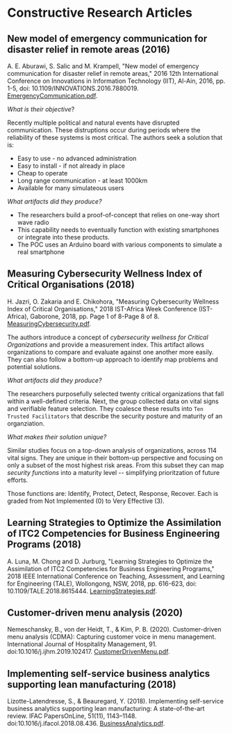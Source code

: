 # Constructive Research Articles

## New model of emergency communication for disaster relief in remote areas (2016)

A. E. Aburawi, S. Salic and M. Krampell, "New model of emergency communication for disaster relief in remote areas," 2016 12th International Conference on Innovations in Information Technology (IIT), Al-Ain, 2016, pp. 1-5, doi: 10.1109/INNOVATIONS.2016.7880019. [EmergencyCommunication.pdf](EmergencyCommunication.pdf).

*What is their objective*?

Recently multiple political and natural events have disrupted communication.  These distruptions occur during periods where the reliability of these systems is most critical.  The authors seek a solution that is:

- Easy to use - no advanced administration
- Easy to install - if not already in place
- Cheap to operate
- Long range communication - at least 1000km
- Available for many simulateous users

*What artifacts did they produce?*

- The researchers build a proof-of-concept that relies on one-way short wave radio
- This capability needs to eventually function with existing smartphones or integrate into these products.
- The POC uses an Arduino board with various components to simulate a real smartphone

## Measuring Cybersecurity Wellness Index of Critical Organisations (2018)

H. Jazri, O. Zakaria and E. Chikohora, "Measuring Cybersecurity Wellness Index of Critical Organisations," 2018 IST-Africa Week Conference (IST-Africa), Gaborone, 2018, pp. Page 1 of 8-Page 8 of 8. [MeasuringCybersecurity.pdf](MeasuringCybersecurity.pdf).

The authors introduce a concept of _cybersecurity wellness for Critical Organizations_ and provide a measurement index.  This artifact allows organizations to compare and evaluate against one another more easily.  They can also follow a bottom-up approach to identify map problems and potential solutions.

*What artifacts did they produce?*

The researchers purposefully selected twenty critical organizations that fall within a well-defined criteria.  Next, the group collected data on vital signs and verifiable feature selection.  They coalesce these results into `Ten Trusted Facilitators` that describe the security posture and maturity of an organziation.

*What makes their solution unique?*

Similar studies focus on a top-down analysis of organizations, across 114 vital signs.  They are unique in their bottom-up perspective and focusing on only a subset of the most highest risk areas.  From this subset they can map _security functions_ into a maturity level -- simplifying prioritzation of future efforts.

Those functions are: Identify, Protect, Detect, Response, Recover.  Each is graded from Not Implemented (0) to Very Effective (3).

## Learning Strategies to Optimize the Assimilation of ITC2 Competencies for Business Engineering Programs (2018)

A. Luna, M. Chong and D. Jurburg, "Learning Strategies to Optimize the Assimilation of ITC2 Competencies for Business Engineering Programs," 2018 IEEE International Conference on Teaching, Assessment, and Learning for Engineering (TALE), Wollongong, NSW, 2018, pp. 616-623, doi: 10.1109/TALE.2018.8615444. [LearningStrategies.pdf](LearningStrategies.pdf).

## Customer-driven menu analysis (2020)

Nemeschansky, B., von der Heidt, T., & Kim, P. B. (2020). Customer-driven menu analysis (CDMA): Capturing customer voice in menu management. International Journal of Hospitality Management, 91. doi:10.1016/j.ijhm.2019.102417.  [CustomerDrivenMenu.pdf](CustomerDrivenMenu.pdf).

## Implementing self-service business analytics supporting lean manufacturing (2018)

Lizotte-Latendresse, S., & Beauregard, Y. (2018). Implementing self-service business analytics supporting lean manufacturing: A state-of-the-art review. IFAC PapersOnLine, 51(11), 1143–1148. doi:10.1016/j.ifacol.2018.08.436.  [BusinessAnalytics.pdf](BusinessAnalytics.pdf).
